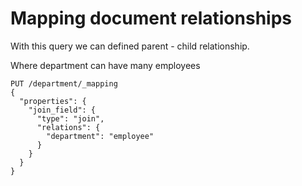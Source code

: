 # Mapping document relationships

With this query we can defined parent - child relationship.

Where department can have many employees

```
PUT /department/_mapping
{
  "properties": {
    "join_field": { 
      "type": "join",
      "relations": {
        "department": "employee"
      }
    }
  }
}
```
